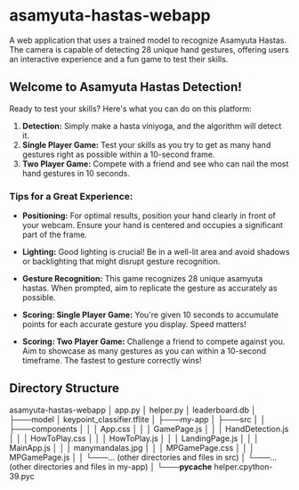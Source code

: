 # asamyuta-hastas-webapp

A web application that uses a trained model to recognize Asamyuta Hastas. The camera is capable of detecting 28 unique hand gestures, offering users an interactive experience and a fun game to test their skills.

## Welcome to Asamyuta Hastas Detection!

Ready to test your skills? Here's what you can do on this platform:

1. **Detection:** Simply make a hasta viniyoga, and the algorithm will detect it.
2. **Single Player Game:** Test your skills as you try to get as many hand gestures right as possible within a 10-second frame.
3. **Two Player Game:** Compete with a friend and see who can nail the most hand gestures in 10 seconds.

### Tips for a Great Experience:

- **Positioning:** For optimal results, position your hand clearly in front of your webcam. Ensure your hand is centered and occupies a significant part of the frame.

- **Lighting:** Good lighting is crucial! Be in a well-lit area and avoid shadows or backlighting that might disrupt gesture recognition.

- **Gesture Recognition:** This game recognizes 28 unique asamyuta hastas. When prompted, aim to replicate the gesture as accurately as possible.

- **Scoring: Single Player Game:** You're given 10 seconds to accumulate points for each accurate gesture you display. Speed matters!

- **Scoring: Two Player Game:** Challenge a friend to compete against you. Aim to showcase as many gestures as you can within a 10-second timeframe. The fastest to gesture correctly wins!

## Directory Structure

asamyuta-hastas-webapp
│ app.py
│ helper.py
│ leaderboard.db
│
├───model
│ keypoint_classifier.tflite
│
├───my-app
│ ├───src
│ │ ├───components
│ │ │ App.css
│ │ │ GamePage.js
│ │ │ HandDetection.js
│ │ │ HowToPlay.css
│ │ │ HowToPlay.js
│ │ │ LandingPage.js
│ │ │ MainApp.js
│ │ │ manymandalas.jpg
│ │ │ MPGamePage.css
│ │ │ MPGamePage.js
│ │ └───... (other directories and files in src)
│ └───... (other directories and files in my-app)
│
└───__pycache__
helper.cpython-39.pyc
